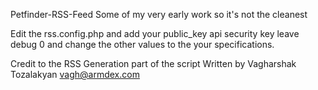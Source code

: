 Petfinder-RSS-Feed Some of my very early work so it's not the cleanest

Edit the rss.config.php and add your public_key api security key leave debug 0 and change the other values to the your specifications.

Credit to the RSS Generation part of the script Written by Vagharshak Tozalakyan <vagh@armdex.com>
